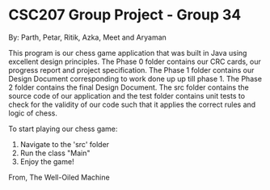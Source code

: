 # CSC207 Group Project - Group 34
By: Parth, Petar, Ritik, Azka, Meet and Aryaman


This program is our chess game application that was built in Java using excellent design principles. The Phase 0 folder contains our CRC cards, our progress report and project specification. The Phase 1 folder contains our Design Document corresponding to work done up up till phase 1. The Phase 2 folder contains the final Design Document. The src folder contains the source code of our application and the test folder contains unit tests to check for the validity of our code such that it applies the correct rules and logic of chess. 

To start playing our chess game:
1. Navigate to the 'src' folder
2. Run the class "Main"
3. Enjoy the game!

From, 
The Well-Oiled Machine
